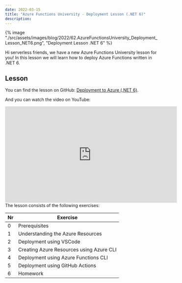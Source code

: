 ```yaml
---
date: 2022-03-15
title: "Azure Functions University - Deployment Lesson (.NET 6)"
description:
---
```


{% image "./src/assets/images/blog/2022/62.AzureFunctionsUniversity_Deployment_Lesson_NET6.png", "Deployment Lesson .NET 6" %}

Hi serverless friends, we have a new Azure Functions University lesson for you! In this lesson we will learn how to deploy Azure Functions written in .NET 6.

## Lesson

You can find the lesson on GitHub: [Deployment to Azure (.NET 6)](https://github.com/marcduiker/azure-functions-university/blob/main/lessons/dotnet6/deployment/README.md).

And you can watch the video on YouTube:

<iframe width="560" height="315" src="https://www.youtube.com/embed/RgF8bA1-CMo" title="YouTube video player" frameborder="0" allow="accelerometer; autoplay; clipboard-write; encrypted-media; gyroscope; picture-in-picture" allowfullscreen></iframe>

<br>
The lesson consists of the following exercises:

|Nr|Exercise
|-|-
|0|Prerequisites
|1|Understanding the Azure Resources
|2|Deployment using VSCode
|3|Creating Azure Resources using Azure CLI
|4|Deployment using Azure Functions CLI
|5|Deployment using GitHub Actions
|6|Homework